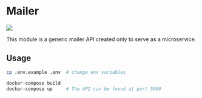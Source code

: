 # Mailer

![](https://github.com/daleal/mailer/workflows/build/badge.svg)

This module is a generic mailer API created only to serve as a microservice.

## Usage

```bash
cp .env.example .env  # change env variables

docker-compose build
docker-compose up     # The API can be found at port 5000
```
